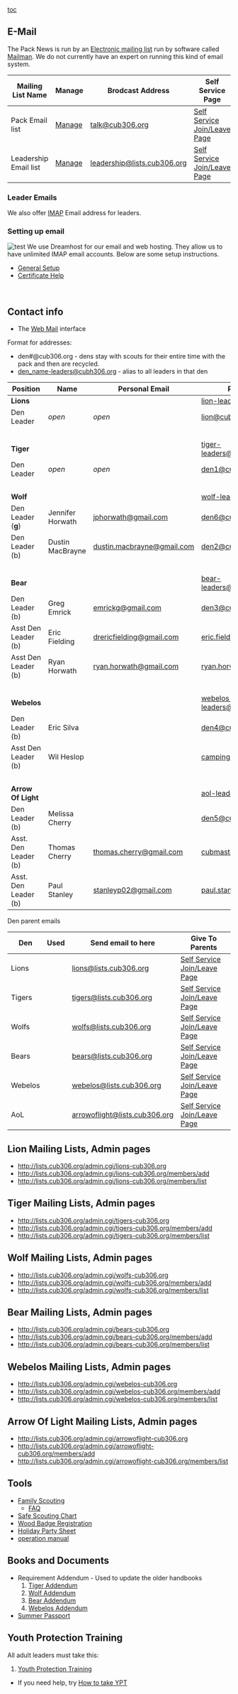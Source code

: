 <!-- Title: Leadership -->

[toc](toc)

## E-Mail ##
The Pack News is run by an [Electronic mailing list](https://en.wikipedia.org/wiki/Electronic_mailing_list) run by software called [Mailman](http://www.list.org). We do not currently have an expert on running this kind of email system.

| Mailing List Name | Manage | Brodcast Address | Self Service Page |
| ----------------- | ------ | ---------------- | ------------ |
| Pack Email list       | [Manage](http://lists.cub306.org/admin.cgi/talk-cub306.org/) | talk@cub306.org | [Self Service Join/Leave Page](http://lists.cub306.org/listinfo.cgi/talk-cub306.org) |
| Leadership Email list | [Manage](http://lists.cub306.org/admin.cgi/leadership-cub306.org/) | leadership@lists.cub306.org | [Self Service Join/Leave Page](http://lists.cub306.org/listinfo.cgi/leadership-cub306.org) |

### Leader Emails ###
We also offer [IMAP](https://en.wikipedia.org/wiki/Internet_Message_Access_Protocol) Email address for leaders.

### Setting up email ###
![test](images/mail-connection-info.png)
We use Dreamhost for our email and web hosting. They allow us to have unlimited IMAP email accounts.
Below are some setup instructions.

* [General Setup](https://help.dreamhost.com/hc/en-us/articles/214918038-Email-client-configuration-overview)
* [Certificate Help](https://help.dreamhost.com/hc/en-us/articles/215306748-Certificate-domain-mismatch-error-when-connecting-to-a-DreamHost-mail-server)

<br style="clear:both">

## Contact info ##

* The [Web Mail](https://webmail.cub306.org) interface

Format for addresses:

* den#@cub306.org - dens stay with scouts for their entire time with the pack and then are recycled.
* den_name-leaders@cubh306.org - alias to all leaders in that den

| Position             | Name             | Personal Email             | Pack Email                 | Note |
| -------------------- | ---------------- | -------------------------- | -------------------------- | ---- |
| **Lions**            |                  |                            | lion-leaders@cub306.org    | Group
| Den Leader           | *open*           | *open*                     | lion@cub306.org            | Open
| &nbsp;
| **Tiger**            |                  |                            | tiger-leaders@cub306.org   | Group
| Den Leader           | *open*           | *open*                     | den1@cub306.org            | Open
| &nbsp;
| **Wolf**             |                  |                            | wolf-leaders@cub306.org    | Group
| Den Leader (**g**)   | Jennifer Horwath | jphorwath@gmail.com        | den6@cub306.org
| Den Leader (b)       | Dustin MacBrayne | dustin.macbrayne@gmail.com | den2@cub306.org
| &nbsp;
| **Bear**             |                  |                            | bear-leaders@cub306.org    | Group
| Den Leader (b)       | Greg Emrick      | emrickg@gmail.com          | den3@cub306.org
| Asst Den Leader (b)  | Eric Fielding    | drericfielding@gmail.com   | eric.fielding@cub306.org   | Pending
| Asst Den Leader (b)  | Ryan Horwath     | ryan.horwath@gmail.com     | ryan.horwath@cub306.org    | Pending
| &nbsp;   
| **Webelos**          |                  |                            | webelos-leaders@cub306.org | Group
| Den Leader (b)       | Eric Silva       |                            | den4@cub306.org
| Asst Den Leader (b)  | Wil Heslop       |                            | camping@cub306.org
| &nbsp; 
| **Arrow Of Light**   |                  |                            | aol-leaders@cub306.org     | Group
| Den Leader (b)       | Melissa Cherry   |                            | den5@cub306.org
| Asst. Den Leader (b) | Thomas Cherry    | thomas.cherry@gmail.com    | cubmaster@cub306.org
| Asst. Den Leader (b) | Paul Stanley     | stanleyp02@gmail.com       | paul.stanley@cub306.org    | Pending


Den parent emails

| Den     | Used | Send email to here            | Give To Parents                                         |
| ------- | ---- | ----------------------------- | ------------------------------------------------------------------ |
| Lions   |      | lions@lists.cub306.org        | [Self Service Join/Leave Page](http://lists.cub306.org/listinfo.cgi/lions-cub306.org)   |
| Tigers  |      | tigers@lists.cub306.org       | [Self Service Join/Leave Page](http://lists.cub306.org/listinfo.cgi/tigers-cub306.org)  |
| Wolfs   |      | wolfs@lists.cub306.org        | [Self Service Join/Leave Page](http://lists.cub306.org/listinfo.cgi/wolfs-cub306.org)   |
| Bears   |      | bears@lists.cub306.org        | [Self Service Join/Leave Page](http://lists.cub306.org/listinfo.cgi/bears-cub306.org)   |
| Webelos |      | webelos@lists.cub306.org      | [Self Service Join/Leave Page](http://lists.cub306.org/listinfo.cgi/webelos-cub306.org) |
| AoL     |      | arrowoflight@lists.cub306.org | [Self Service Join/Leave Page](http://lists.cub306.org/listinfo.cgi/wolfs-cub306.org)   |

## Lion Mailing Lists, Admin pages
* http://lists.cub306.org/admin.cgi/lions-cub306.org
* http://lists.cub306.org/admin.cgi/lions-cub306.org/members/add
* http://lists.cub306.org/admin.cgi/lions-cub306.org/members/list

## Tiger Mailing Lists, Admin pages
* http://lists.cub306.org/admin.cgi/tigers-cub306.org
* http://lists.cub306.org/admin.cgi/tigers-cub306.org/members/add
* http://lists.cub306.org/admin.cgi/tigers-cub306.org/members/list

## Wolf Mailing Lists, Admin pages
* http://lists.cub306.org/admin.cgi/wolfs-cub306.org
* http://lists.cub306.org/admin.cgi/wolfs-cub306.org/members/add
* http://lists.cub306.org/admin.cgi/wolfs-cub306.org/members/list

## Bear Mailing Lists, Admin pages
* http://lists.cub306.org/admin.cgi/bears-cub306.org
* http://lists.cub306.org/admin.cgi/bears-cub306.org/members/add
* http://lists.cub306.org/admin.cgi/bears-cub306.org/members/list

## Webelos Mailing Lists, Admin pages
* http://lists.cub306.org/admin.cgi/webelos-cub306.org
* http://lists.cub306.org/admin.cgi/webelos-cub306.org/members/add
* http://lists.cub306.org/admin.cgi/webelos-cub306.org/members/list

## Arrow Of Light Mailing Lists, Admin pages
* http://lists.cub306.org/admin.cgi/arrowoflight-cub306.org
* http://lists.cub306.org/admin.cgi/arrowoflight-cub306.org/members/add
* http://lists.cub306.org/admin.cgi/arrowoflight-cub306.org/members/list

## Tools ##
* [Family Scouting](https://www.scouting.org/familyscouting/)
    * [FAQ](https://i9peu1ikn3a16vg4e45rqi17-wpengine.netdna-ssl.com/wp-content/uploads/2019/02/UPDATED-Family-Scouting-FAQ-2-11-191.pdf)
* [Safe Scouting Chart](http://www.broadcreekbsa.org/document/2013-safe-scouting-chart/125709)
* [Wood Badge Registration](http://www.baltimorebsa.org/programs/wood-badge/n6-220-18-2/67186)
* [Holiday Party Sheet](https://docs.google.com/spreadsheets/d/1r09A5cOu5ShuX7bVW-HlU0yzR9TqAG0v9Jep3ALC9_s/edit?usp=sharing)
* [operation manual](operationmanual)

## Books and Documents ##

* Requirement Addendum - Used to update the older handbooks
    1. [Tiger Addendum](https://filestore.scouting.org/filestore/cubscouts/pdf/Tiger_Addendum.pdf)
    1. [Wolf Addendum](https://filestore.scouting.org/filestore/cubscouts/pdf/Wolf_Addendum.pdf)
    1. [Bear Addendum](https://filestore.scouting.org/filestore/cubscouts/pdf/Bear_Addendum.pdf)
    1. [Webelos Addendum](https://filestore.scouting.org/filestore/cubscouts/pdf/WEBELOS_AOL_Addendum.pdf)
* [Summer Passport](http://www.baltimorebsa.org/cubpassport)

## Youth Protection Training ##

All adult leaders must take this:

1. [Youth Protection Training](https://www.scouting.org/training/youth-protection/ "Youth Protection Training")
* If you need help, try [How to take YPT](/ypt)

